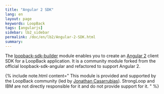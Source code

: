 ```yaml
---
title: "Angular 2 SDK"
lang: en
layout: page
keywords: LoopBack
tags: [angularjs]
sidebar: lb2_sidebar
permalink: /doc/en/lb2/Angular-2-SDK.html
summary:
---
```

The [loopback-sdk-builder](https://github.com/mean-expert-official/loopback-sdk-builder) module enables you to create an [Angular 2](http://angular.io/) client SDK for a LoopBack application.  It is a community module forked from the official loopback-sdk-angular and refactored to support Angular 2.

{% include note.html content="
This module is provided and supported by the LoopBack community (led by [Jonathan Casarrubias](https://github.com/jonathan-casarrubias)). StrongLoop and IBM are not directly responsible for it and do not provide support for it.
" %}
